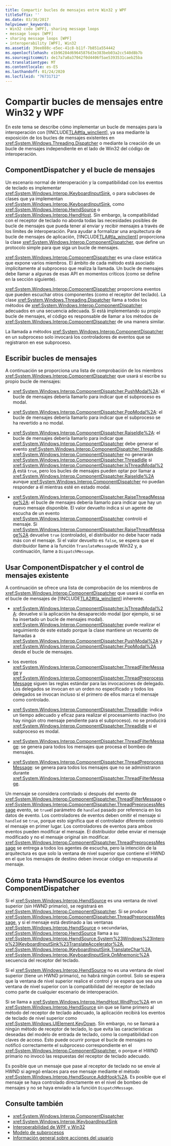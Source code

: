 ```yaml
---
title: Compartir bucles de mensajes entre Win32 y WPF
titleSuffix: ''
ms.date: 03/30/2017
helpviewer_keywords:
- Win32 code [WPF], sharing message loops
- message loops [WPF]
- sharing message loops [WPF]
- interoperability [WPF], Win32
ms.assetid: 39ee888c-e5ec-41c8-b11f-7b851a554442
ms.openlocfilehash: e1b96284d69645876d3e383beb03a2cc540d8b7b
ms.sourcegitcommit: de17a7a0a37042f0d4406f5ae5393531caeb25ba
ms.translationtype: MT
ms.contentlocale: es-ES
ms.lasthandoff: 01/24/2020
ms.locfileid: "76731712"
---
```

# <a name="sharing-message-loops-between-win32-and-wpf"></a>Compartir bucles de mensajes entre Win32 y WPF
En este tema se describe cómo implementar un bucle de mensajes para la interoperación con [!INCLUDE[TLA#tla_winclient](../../../../includes/tlasharptla-winclient-md.md)], ya sea mediante la exposición de los bucles de mensajes existentes en <xref:System.Windows.Threading.Dispatcher> o mediante la creación de un bucle de mensajes independiente en el lado de Win32 del código de interoperación.  
  
## <a name="componentdispatcher-and-the-message-loop"></a>ComponentDispatcher y el bucle de mensajes  
 Un escenario normal de interoperación y la compatibilidad con los eventos de teclado es implementar <xref:System.Windows.Interop.IKeyboardInputSink>, o para subclases de clases que ya implementan <xref:System.Windows.Interop.IKeyboardInputSink>, como <xref:System.Windows.Interop.HwndSource> o <xref:System.Windows.Interop.HwndHost>. Sin embargo, la compatibilidad con el receptor de teclado no aborda todas las necesidades posibles de bucle de mensajes que pueda tener al enviar y recibir mensajes a través de los límites de interoperación. Para ayudar a formalizar una arquitectura de bucle de mensajes de aplicación, [!INCLUDE[TLA#tla_winclient](../../../../includes/tlasharptla-winclient-md.md)] proporciona la clase <xref:System.Windows.Interop.ComponentDispatcher>, que define un protocolo simple para que siga un bucle de mensajes.  
  
 <xref:System.Windows.Interop.ComponentDispatcher> es una clase estática que expone varios miembros. El ámbito de cada método está asociado implícitamente al subproceso que realiza la llamada. Un bucle de mensajes debe llamar a algunas de esas API en momentos críticos (como se define en la sección siguiente).  
  
 <xref:System.Windows.Interop.ComponentDispatcher> proporciona eventos que pueden escuchar otros componentes (como el receptor del teclado). La clase <xref:System.Windows.Threading.Dispatcher> llama a todos los métodos de <xref:System.Windows.Interop.ComponentDispatcher> adecuados en una secuencia adecuada. Si está implementando su propio bucle de mensajes, el código es responsable de llamar a los métodos de <xref:System.Windows.Interop.ComponentDispatcher> de una manera similar.  
  
 La llamada a métodos <xref:System.Windows.Interop.ComponentDispatcher> en un subproceso solo invocará los controladores de eventos que se registraron en ese subproceso.  
  
## <a name="writing-message-loops"></a>Escribir bucles de mensajes  
 A continuación se proporciona una lista de comprobación de los miembros <xref:System.Windows.Interop.ComponentDispatcher> que usará si escribe su propio bucle de mensajes:  
  
- <xref:System.Windows.Interop.ComponentDispatcher.PushModal%2A>: el bucle de mensajes debería llamarlo para indicar que el subproceso es modal.  
  
- <xref:System.Windows.Interop.ComponentDispatcher.PopModal%2A>: el bucle de mensajes debería llamarlo para indicar que el subproceso se ha revertido a no modal.  
  
- <xref:System.Windows.Interop.ComponentDispatcher.RaiseIdle%2A>: el bucle de mensajes debería llamarlo para indicar que <xref:System.Windows.Interop.ComponentDispatcher> debe generar el evento <xref:System.Windows.Interop.ComponentDispatcher.ThreadIdle>. <xref:System.Windows.Interop.ComponentDispatcher> no generarán <xref:System.Windows.Interop.ComponentDispatcher.ThreadIdle> si <xref:System.Windows.Interop.ComponentDispatcher.IsThreadModal%2A> está `true`, pero los bucles de mensajes pueden optar por llamar a <xref:System.Windows.Interop.ComponentDispatcher.RaiseIdle%2A> aunque <xref:System.Windows.Interop.ComponentDispatcher> no puedan responder a él mientras esté en estado modal.  
  
- <xref:System.Windows.Interop.ComponentDispatcher.RaiseThreadMessage%2A>: el bucle de mensajes debería llamarlo para indicar que hay un nuevo mensaje disponible. El valor devuelto indica si un agente de escucha de un evento <xref:System.Windows.Interop.ComponentDispatcher> controló el mensaje. Si <xref:System.Windows.Interop.ComponentDispatcher.RaiseThreadMessage%2A> devuelve `true` (controlado), el distribuidor no debe hacer nada más con el mensaje. Si el valor devuelto es `false`, se espera que el distribuidor llame a la función `TranslateMessage`de Win32 y, a continuación, llame a `DispatchMessage`.  
  
## <a name="using-componentdispatcher-and-existing-message-handling"></a>Usar ComponentDispatcher y el control de mensajes existente  
 A continuación se ofrece una lista de comprobación de los miembros de <xref:System.Windows.Interop.ComponentDispatcher> que usará si confía en el bucle de mensajes de [!INCLUDE[TLA2#tla_winclient](../../../../includes/tla2sharptla-winclient-md.md)] inherente.  
  
- <xref:System.Windows.Interop.ComponentDispatcher.IsThreadModal%2A>: devuelve si la aplicación ha desaparecido modal (por ejemplo, si se ha insertado un bucle de mensajes modal). <xref:System.Windows.Interop.ComponentDispatcher> puede realizar el seguimiento de este estado porque la clase mantiene un recuento de llamadas a <xref:System.Windows.Interop.ComponentDispatcher.PushModal%2A> y <xref:System.Windows.Interop.ComponentDispatcher.PopModal%2A> desde el bucle de mensajes.  
  
- los eventos <xref:System.Windows.Interop.ComponentDispatcher.ThreadFilterMessage> y <xref:System.Windows.Interop.ComponentDispatcher.ThreadPreprocessMessage> siguen las reglas estándar para las invocaciones de delegado. Los delegados se invocan en un orden no especificado y todos los delegados se invocan incluso si el primero de ellos marca el mensaje como controlado.  
  
- <xref:System.Windows.Interop.ComponentDispatcher.ThreadIdle>: indica un tiempo adecuado y eficaz para realizar el procesamiento inactivo (no hay ningún otro mensaje pendiente para el subproceso). no se producirá <xref:System.Windows.Interop.ComponentDispatcher.ThreadIdle> si el subproceso es modal.  
  
- <xref:System.Windows.Interop.ComponentDispatcher.ThreadFilterMessage>: se genera para todos los mensajes que procesa el bombeo de mensajes.  
  
- <xref:System.Windows.Interop.ComponentDispatcher.ThreadPreprocessMessage>: se genera para todos los mensajes que no se administraron durante <xref:System.Windows.Interop.ComponentDispatcher.ThreadFilterMessage>.  
  
 Un mensaje se considera controlado si después del evento de <xref:System.Windows.Interop.ComponentDispatcher.ThreadFilterMessage> o <xref:System.Windows.Interop.ComponentDispatcher.ThreadPreprocessMessage> evento, se `true`el parámetro de `handled` pasado por referencia en los datos de evento. Los controladores de eventos deben omitir el mensaje si `handled` se `true`, porque esto significa que el controlador diferente controló el mensaje en primer lugar. Los controladores de eventos para ambos eventos pueden modificar el mensaje. El distribuidor debe enviar el mensaje modificado y no el mensaje original sin modificar. <xref:System.Windows.Interop.ComponentDispatcher.ThreadPreprocessMessage> se entrega a todos los agentes de escucha, pero la intención de la arquitectura es que solo la ventana de nivel superior que contiene el HWND en el que los mensajes de destino deben invocar código en respuesta al mensaje.  
  
## <a name="how-hwndsource-treats-componentdispatcher-events"></a>Cómo trata HwndSource los eventos ComponentDispatcher  
 Si el <xref:System.Windows.Interop.HwndSource> es una ventana de nivel superior (sin HWND primario), se registrará en <xref:System.Windows.Interop.ComponentDispatcher>. Si se produce <xref:System.Windows.Interop.ComponentDispatcher.ThreadPreprocessMessage>, y si el mensaje está destinado a las ventanas <xref:System.Windows.Interop.HwndSource> o secundarias, <xref:System.Windows.Interop.HwndSource> llama a su <xref:System.Windows.Interop.HwndSource.System%23Windows%23Interop%23IKeyboardInputSink%23TranslateAccelerator%2A>, <xref:System.Windows.Interop.IKeyboardInputSink.TranslateChar%2A>, <xref:System.Windows.Interop.IKeyboardInputSink.OnMnemonic%2A> secuencia del receptor del teclado.  
  
 Si el <xref:System.Windows.Interop.HwndSource> no es una ventana de nivel superior (tiene un HWND primario), no habrá ningún control. Solo se espera que la ventana de nivel superior realice el control y se espera que sea una ventana de nivel superior con la compatibilidad del receptor de teclado como parte de cualquier escenario de interoperación.  
  
 Si se llama a <xref:System.Windows.Interop.HwndHost.WndProc%2A> en un <xref:System.Windows.Interop.HwndSource> sin que se llame primero al método del receptor de teclado adecuado, la aplicación recibirá los eventos de teclado de nivel superior como <xref:System.Windows.UIElement.KeyDown>. Sin embargo, no se llamará a ningún método de receptor de teclado, lo que evita las características deseadas del modelo de entrada de teclado, como la compatibilidad con claves de acceso. Esto puede ocurrir porque el bucle de mensajes no notificó correctamente el subproceso correspondiente en el <xref:System.Windows.Interop.ComponentDispatcher>, o porque el HWND primario no invocó las respuestas del receptor de teclado adecuado.  
  
 Es posible que un mensaje que pase al receptor de teclado no se envíe al HWND si agregó enlaces para ese mensaje mediante el método <xref:System.Windows.Interop.HwndSource.AddHook%2A>. Es posible que el mensaje se haya controlado directamente en el nivel de bombeo de mensajes y no se haya enviado a la función `DispatchMessage`.  
  
## <a name="see-also"></a>Consulte también

- <xref:System.Windows.Interop.ComponentDispatcher>
- <xref:System.Windows.Interop.IKeyboardInputSink>
- [Interoperabilidad de WPF y Win32](wpf-and-win32-interoperation.md)
- [Modelo de subprocesos](threading-model.md)
- [Información general sobre acciones del usuario](input-overview.md)
